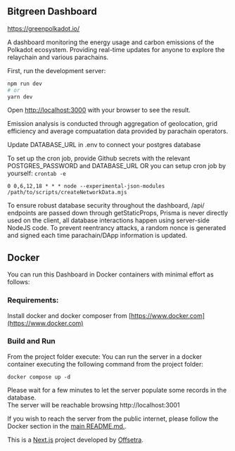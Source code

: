 ## Bitgreen Dashboard

https://greenpolkadot.io/

A dashboard monitoring the energy usage and carbon emissions of the Polkadot ecosystem. Providing real-time updates for anyone to explore the relaychain and various parachains.

First, run the development server:

```bash
npm run dev
# or
yarn dev
```

Open [http://localhost:3000](http://localhost:3000) with your browser to see the result.

Emission analysis is conducted through aggregation of geolocation, grid efficiency and average compuatation data provided by parachain operators.

Update DATABASE_URL in .env to connect your postgres database

To set up the cron job, provide Github secrets with the relevant POSTGRES_PASSWORD and DATABASE_URL
OR you can setup cron job by yourself:
`crontab -e`
```
0 0,6,12,18 * * * node --experimental-json-modules /path/to/scripts/createNetworkData.mjs
```

To ensure robust database security throughout the dashboard, /api/ endpoints are passed down through getStaticProps, Prisma is never directly used on the client, all database interactions happen using server-side NodeJS code. To prevent reentrancy attacks, a random nonce is generated and signed each time parachain/DApp information is updated.

## Docker

You can run this Dashboard in  Docker containers with minimal effort as follows:  

### Requirements:  
Install docker and docker composer from [https://www.docker.com](https://www.docker.com)  

### Build and Run  
From the project folder execute: 
You can run the server in a docker container executing the following command from the
project folder:  

```
docker compose up -d
```
Please wait for a few minutes to let the server populate some records in the
database.  
The server will be reachable browsing http://localhost:3001  

If you wish to reach the server from the public internet, please follow the Docker section in the [main README.md.](../README.md).

  
This is a [Next.js](https://nextjs.org/) project developed by [Offsetra](https://offsetra.com/).


